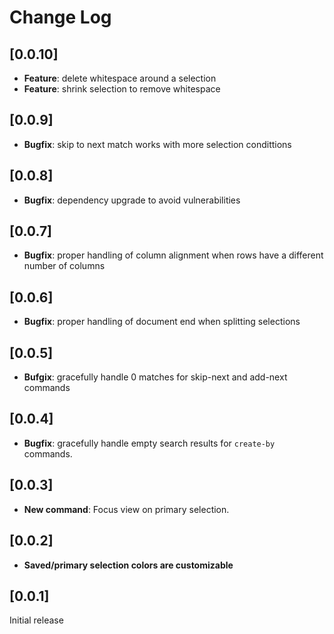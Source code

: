 # Change Log

## [0.0.10]
- **Feature**: delete whitespace around a selection
- **Feature**: shrink selection to remove whitespace

## [0.0.9]
- **Bugfix**: skip to next match works with more selection condittions

## [0.0.8]
- **Bugfix**: dependency upgrade to avoid vulnerabilities

## [0.0.7]
- **Bugfix**: proper handling of column alignment when rows have a different number of columns

## [0.0.6]
- **Bugfix**: proper handling of document end when splitting selections

## [0.0.5]
- **Bufgix**: gracefully handle 0 matches for skip-next and add-next commands

## [0.0.4]
- **Bugfix**: gracefully handle empty search results for `create-by` commands.

## [0.0.3]
- **New command**: Focus view on primary selection.

## [0.0.2]
- **Saved/primary selection colors are customizable**

## [0.0.1]

Initial release
